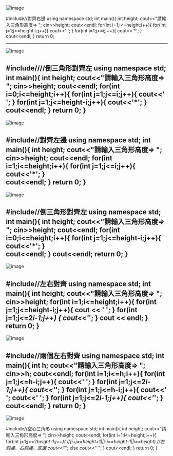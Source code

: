 ![image](https://github.com/user-attachments/assets/54aa0d46-1218-4528-849e-8919be9994b7)

#include<iostream>//對齊右邊 
using namespace std;
int main(){
     int height;
     cout<<"請輸入三角形高度=> ";
     cin>>height;
     cout<<endl;
	for(int i=1;i<=height;i++){
		for(int j=1;j<=height-i;j++){
			cout<<' ';
		}
		for(int j=1;j<=i;j++){
			cout<<'*';
		}
		cout<<endl;
	} 
	return 0;


----------------------------------------------------------
![image](https://github.com/user-attachments/assets/8cfd3aa4-cfb7-4bc6-bc12-341c00bbcc55)

#include<iostream>////倒三角形對齊左
using namespace std;
int main(){
	int height;
	cout<<"請輸入三角形高度=> ";
  cin>>height;
  cout<<endl;
	for(int i=0;i<=height;i++){
		for(int j=1;j<=i;j++){
			cout<<' ';
		} 
		for(int j=1;j<=height-i;j++){
			cout<<'*';
		}		
		cout<<endl;
	} 
	return 0;
}
--------------------------------------------------------------
![image](https://github.com/user-attachments/assets/252465d6-8a2e-4cc4-b8c7-f5f4de7a0902)

#include<iostream>//對齊左邊 
using namespace std;
int main(){
	int height;
	cout<<"請輸入三角形高度=> ";
  cin>>height;
  cout<<endl;
	for(int i=1;i<=height;i++){
		for(int j=1;j<=i;j++){
			cout<<'*';
		}		
		cout<<endl;
	} 
	return 0;
}
--------------------------------------------------------------
![image](https://github.com/user-attachments/assets/03380a32-8b19-442b-951e-21dc28647bc1)

#include<iostream>//倒三角形對齊左 
using namespace std;
int main(){
	int height;
	cout<<"請輸入三角形高度=> ";
  cin>>height;
  cout<<endl;
	for(int i=0;i<=height;i++){
		for(int j=1;j<=height-i;j++){
			cout<<'*';
		}		
		cout<<endl;
	} 
	cout<<endl;
	return 0;
}
--------------------------------------------------------------
![image](https://github.com/user-attachments/assets/a4abb899-0b6c-461b-94d1-5ea28c483198)

#include<iostream>//左右對齊 
using namespace std;
int main(){
	int height;
	cout<<"請輸入三角形高度=> ";
  cin>>height;
	for(int i=1;i<=height;i++){
	    for(int j=1;j<=height-i;j++){
		    cout << ' ';
        }
        for(int j=1;j<=2*i-1;j++) {
            cout<<'*';
        }
        cout << endl;
    } 
	return 0;
}
--------------------------------------------------------------
![image](https://github.com/user-attachments/assets/1fdc1cd9-0ceb-49d0-b6c5-1005f2ccf164)

#include<iostream>//兩個左右對齊 
using namespace std;
int main(){
	int h;
	cout<<"請輸入三角形高度=> ";
  cin>>h;
  cout<<endl;
	for(int i=1;i<=h;i++){
		for(int j=1;j<=h-i;j++){
			cout<<' ';
		}
		for(int j=1;j<=2*i-1;j++){
			cout<<'*';
		}
		for(int j=1;j<=h-i;j++){
			cout<<' ';
			cout<<' ';
		}
		for(int j=1;j<=2*i-1;j++){
			cout<<'*';
		}
		cout<<endl;
	} 
	return 0;
}
-----------------------------------------------------------
![image](https://github.com/user-attachments/assets/d003dcbb-6adb-41f4-b13e-59aaa79029ab)

#include<iostream>//空心三角形 
using namespace std;
int main(){
	int height;
	cout<<"請輸入三角形高度=> ";
    cin>>height;
    cout<<endl;
	for(int i=1;i<=height;i++){
		for(int j=1;j<=2*height-1;j++){
			if(i+j==height+1||j-i==height-1||i==height) //左斜邊、右斜邊、底邊 
			   cout<<"*";
			else
			   cout<<" ";
		}
		cout<<endl;
	}
	return 0;
}





